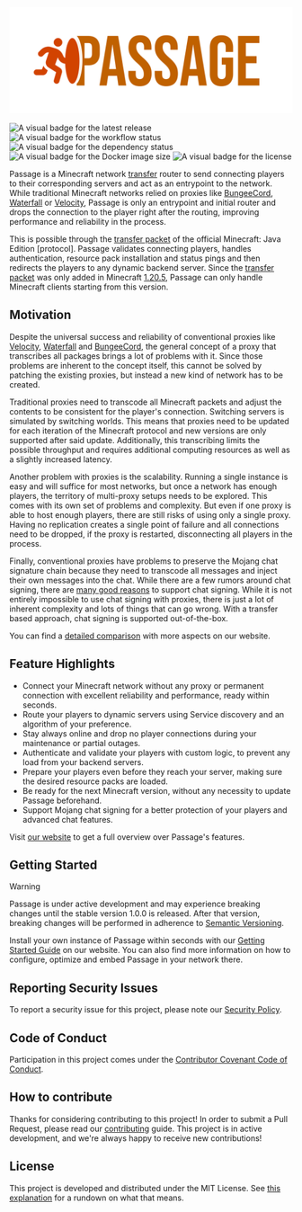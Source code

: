 ![The official Logo of passage](.github/images/logo.png "passage")

![A visual badge for the latest release](https://img.shields.io/github/v/release/scrayosnet/passage "Latest Release")
![A visual badge for the workflow status](https://img.shields.io/github/actions/workflow/status/scrayosnet/passage/docker.yml "Workflow Status")
![A visual badge for the dependency status](https://img.shields.io/librariesio/github/scrayosnet/passage "Dependencies")
![A visual badge for the Docker image size](https://ghcr-badge.egpl.dev/scrayosnet/passage/size "Image Size")
![A visual badge for the license](https://img.shields.io/github/license/scrayosnet/passage "License")

Passage is a Minecraft network [transfer][transfer-packet] router to send connecting players to their corresponding
servers and act as an entrypoint to the network. While traditional Minecraft networks relied on proxies like
[BungeeCord][bungeecord-docs], [Waterfall][waterfall-docs] or [Velocity][velocity-docs], Passage is only an entrypoint
and initial router and drops the connection to the player right after the routing, improving performance and reliability
in the process.

This is possible through the [transfer packet][transfer-packet] of the official Minecraft: Java Edition
[protocol]. Passage validates connecting players, handles authentication, resource pack installation and status pings
and then redirects the players to any dynamic backend server. Since the [transfer packet][transfer-packet] was only
added in Minecraft [1.20.5][minecraft-1-20-5], Passage can only handle Minecraft clients starting from this version.

## Motivation

Despite the universal success and reliability of conventional proxies like [Velocity][velocity-docs],
[Waterfall][waterfall-docs] and [BungeeCord][bungeecord-docs], the general concept of a proxy that transcribes all
packages brings a lot of problems with it. Since those problems are inherent to the concept itself, this cannot be
solved by patching the existing proxies, but instead a new kind of network has to be created.

Traditional proxies need to transcode all Minecraft packets and adjust the contents to be consistent for the player's
connection. Switching servers is simulated by switching worlds. This means that proxies need to be updated for each
iteration of the Minecraft protocol and new versions are only supported after said update. Additionally, this
transcribing limits the possible throughput and requires additional computing resources as well as a slightly increased
latency.

Another problem with proxies is the scalability. Running a single instance is easy and will suffice for most networks,
but once a network has enough players, the territory of multi-proxy setups needs to be explored. This comes with its own
set of problems and complexity. But even if one proxy is able to host enough players, there are still risks of using
only a single proxy. Having no replication creates a single point of failure and all connections need to be dropped, if
the proxy is restarted, disconnecting all players in the process.

Finally, conventional proxies have problems to preserve the Mojang chat signature chain because they need to transcode
all messages and inject their own messages into the chat. While there are a few rumors around chat signing, there are
[many good reasons][chat-signing-explanation] to support chat signing. While it is not entirely impossible to use chat
signing with proxies, there is just a lot of inherent complexity and lots of things that can go wrong. With a transfer
based approach, chat signing is supported out-of-the-box.

You can find a [detailed comparison][passage-comparison] with more aspects on our website.

## Feature Highlights

* Connect your Minecraft network without any proxy or permanent connection with excellent reliability and performance, ready within seconds.
* Route your players to dynamic servers using Service discovery and an algorithm of your preference.
* Stay always online and drop no player connections during your maintenance or partial outages.
* Authenticate and validate your players with custom logic, to prevent any load from your backend servers.
* Prepare your players even before they reach your server, making sure the desired resource packs are loaded.
* Be ready for the next Minecraft version, without any necessity to update Passage beforehand.
* Support Mojang chat signing for a better protection of your players and advanced chat features.

Visit [our website][passage-website] to get a full overview over Passage's features.

## Getting Started

> [!WARNING]
> Passage is under active development and may experience breaking changes until the stable version 1.0.0 is released.
> After that version, breaking changes will be performed in adherence to [Semantic Versioning][semver-docs].

Install your own instance of Passage within seconds with our [Getting Started Guide][passage-guide] on our website. You
can also find more information on how to configure, optimize and embed Passage in your network there.

## Reporting Security Issues

To report a security issue for this project, please note our [Security Policy][security-policy].

## Code of Conduct

Participation in this project comes under the [Contributor Covenant Code of Conduct][code-of-conduct].

## How to contribute

Thanks for considering contributing to this project! In order to submit a Pull Request, please read
our [contributing][contributing-guide] guide. This project is in active development, and we're always happy to receive
new contributions!

## License

This project is developed and distributed under the MIT License. See [this explanation][mit-license-doc] for a rundown
on what that means.

[passage-website]: https://passage.scrayos.net

[passage-guide]: https://passage.scrayos.net/docs/getting-started

[passage-comparison]: https://passage.scrayos.net/docs/comparison

[chat-signing-explanation]:https://gist.github.com/kennytv/ed783dd244ca0321bbd882c347892874

[protocol-docs]: https://minecraft.wiki/w/Java_Edition_protocol/Packets

[minecraft-1-20-5]: http://minecraft.wiki/w/1.20.5

[rust-docs]: https://www.rust-lang.org/

[kubernetes-docs]: https://kubernetes.io/

[pvn-docs]: https://wiki.vg/Protocol_version_numbers

[transfer-packet]: https://minecraft.wiki/w/Java_Edition_protocol/Packets#Transfer_(configuration)

[bungeecord-docs]: https://github.com/SpigotMC/BungeeCord

[waterfall-docs]: https://github.com/PaperMC/Waterfall

[velocity-docs]: https://github.com/PaperMC/Velocity

[semver-docs]: https://semver.org/lang/de/

[github-releases]: https://github.com/scrayosnet/passage/releases

[github-ghcr]: https://github.com/scrayosnet/passage/pkgs/container/passage

[helm-chart-docs]: https://helm.sh/

[kustomize-docs]: https://kustomize.io/

[security-policy]: SECURITY.md

[code-of-conduct]: CODE_OF_CONDUCT.md

[contributing-guide]: CONTRIBUTING.md

[mit-license-doc]: https://choosealicense.com/licenses/mit/
